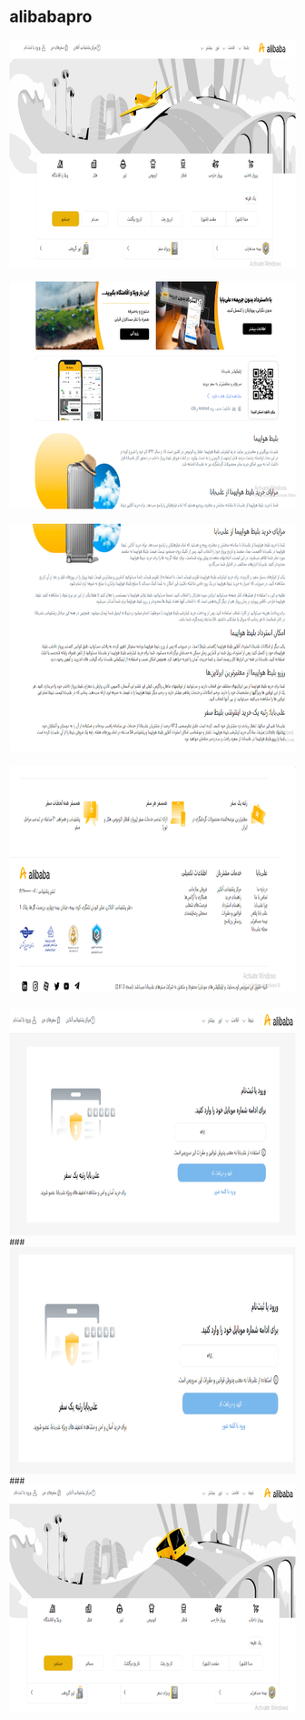 <h1 align="left">alibabapro</h1>

###

<div align="center">
  <img height="400" src="https://raw.githubusercontent.com/mohamadhoseinnozaridev/Alibabapro/main/image/pageone_header.PNG"  />
</div>

###

<div align="center">
  <img height="400" src="https://raw.githubusercontent.com/mohamadhoseinnozaridev/Alibabapro/main/image/pageone_body.PNG"  />
</div>

###
<div align="center">
  <img height="400" src="https://raw.githubusercontent.com/mohamadhoseinnozaridev/Alibabapro/main/image/pageone_body1.PNG"  />
</div>

###

###
<div align="center">
  <img height="400" src="https://raw.githubusercontent.com/mohamadhoseinnozaridev/Alibabapro/main/image/pageone_footer.PNG"  />
</div>


###
<div align="center">
  <img height="400" src="https://raw.githubusercontent.com/mohamadhoseinnozaridev/Alibabapro/main/image/page_safari.PNG"  />
</div>
###
<div align="center">
  <img height="400" src="https://raw.githubusercontent.com/mohamadhoseinnozaridev/Alibabapro/main/image/page_Register.PNG"  />
</div>
###
<div align="center">
  <img height="400" src="https://raw.githubusercontent.com/mohamadhoseinnozaridev/Alibabapro/main/image/page_bus.PNG"  />
</div>

